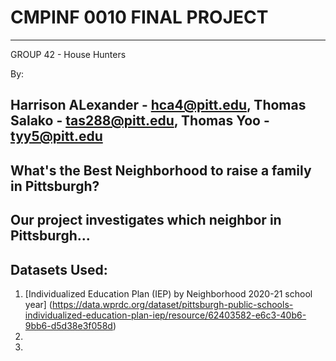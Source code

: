 # **CMPINF 0010 FINAL PROJECT**
---
GROUP 42 - House Hunters

By:

Harrison ALexander - hca4@pitt.edu, 
Thomas Salako - tas288@pitt.edu, 
Thomas Yoo - tyy5@pitt.edu
--
## **What's the Best Neighborhood to raise a family in Pittsburgh?**

Our project investigates which neighbor in Pittsburgh...
---
## **Datasets Used:**

1. [Individualized Education Plan (IEP) by Neighborhood 2020-21 school year] (https://data.wprdc.org/dataset/pittsburgh-public-schools-individualized-education-plan-iep/resource/62403582-e6c3-40b6-9bb6-d5d38e3f058d)
2.
3.
